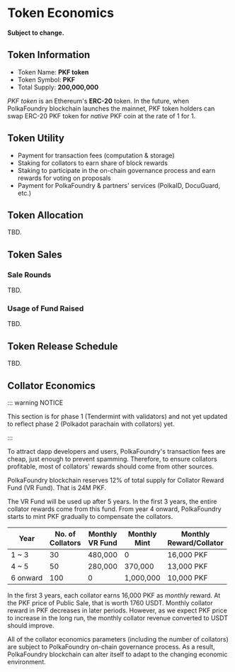 # Token Economics

__Subject to change.__

## Token Information

- Token Name: __PKF token__
- Token Symbol: __PKF__
- Total Supply: __200,000,000__

_PKF token_ is an Ethereum's __ERC-20__ token. In the future, when PolkaFoundry blockchain launches the mainnet, PKF token holders can swap ERC-20 PKF token for _native_ PKF coin at the rate of 1 for 1.

## Token Utility

- Payment for transaction fees (computation & storage)
- Staking for collators to earn share of block rewards
- Staking to participate in the on-chain governance process and earn rewards for voting on proposals
- Payment for PolkaFoundry & partners' services (PolkaID, DocuGuard, etc.)

## Token Allocation

TBD.

## Token Sales
### Sale Rounds

TBD.

### Usage of Fund Raised

TBD.

## Token Release Schedule

TBD.

## Collator Economics

::: warning NOTICE

This section is for phase 1 (Tendermint with validators) and not yet updated to reflect phase 2 (Polkadot parachain with collators) yet.

:::

To attract dapp developers and users, PolkaFoundry's transaction fees are cheap, just enough to prevent spamming. Therefore, to ensure collators profitable, most of collators' rewards should come from other sources.

PolkaFoundry blockchain reserves 12% of total supply for Collator Reward Fund (VR Fund). That is 24M PKF.

The VR Fund will be used up after 5 years. In the first 3 years, the entire collator rewards come from this fund. From year 4 onward, PolkaFoundry starts to mint PKF gradually to compensate the collators.

| Year | No. of<br>Collators | Monthly<br>VR Fund | Monthly<br>Mint | Monthly<br>Reward/Collator |
|------|------------|-----|------|-------|
| 1 ~ 3| 30 | 480,000 | 0 | 16,000 PKF |
| 4 ~ 5| 50 |  280,000 | 370,000 | 13,000 PKF |
| 6 onward | 100 | 0 | 1,000,000 | 10,000 PKF |

In the first 3 years, each collator earns 16,000 PKF as _monthly_ reward. At the PKF price of Public Sale, that is worth 1760 USDT. Monthly collator reward in PKF decreases in later periods. However, as we expect PKF price to increase in the long run, the monthly collator revenue converted to USDT should improve.

All of the collator economics parameters (including the number of collators) are subject to PolkaFoundry on-chain governance process. As a result, PolkaFoundry blockchain can alter itself to adapt to the changing economic environment.
